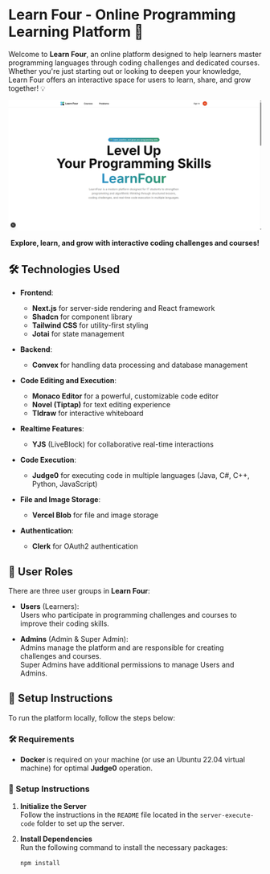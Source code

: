 # Learn Four - Online Programming Learning Platform 🚀

Welcome to **Learn Four**, an online platform designed to help learners master programming languages through coding challenges and dedicated courses. Whether you're just starting out or looking to deepen your knowledge, Learn Four offers an interactive space for users to learn, share, and grow together! 💡

<p align="center">
  <img src="/public/homepage.png" alt="Learn Four Homepage" width="600" />
</p>

<div align="center">
  <b>Explore, learn, and grow with interactive coding challenges and courses!</b>
</div>

## 🛠️ Technologies Used

- **Frontend**:

    - **Next.js** for server-side rendering and React framework
    - **Shadcn** for component library
    - **Tailwind CSS** for utility-first styling
    - **Jotai** for state management

- **Backend**:

    - **Convex** for handling data processing and database management

- **Code Editing and Execution**:

    - **Monaco Editor** for a powerful, customizable code editor
    - **Novel (Tiptap)** for text editing experience
    - **Tldraw** for interactive whiteboard

- **Realtime Features**:

    - **YJS** (LiveBlock) for collaborative real-time interactions

- **Code Execution**:

    - **Judge0** for executing code in multiple languages (Java, C#, C++, Python, JavaScript)

- **File and Image Storage**:

    - **Vercel Blob** for file and image storage

- **Authentication**:
    - **Clerk** for OAuth2 authentication

## 👥 User Roles

There are three user groups in **Learn Four**:

- **Users** (Learners):  
  Users who participate in programming challenges and courses to improve their coding skills.

- **Admins** (Admin & Super Admin):  
  Admins manage the platform and are responsible for creating challenges and courses.  
  Super Admins have additional permissions to manage Users and Admins.

## 🚀 Setup Instructions

To run the platform locally, follow the steps below:

### 🛠️ Requirements

- **Docker** is required on your machine (or use an Ubuntu 22.04 virtual machine) for optimal **Judge0** operation.

### 🔧 Setup Instructions

1. **Initialize the Server**  
   Follow the instructions in the `README` file located in the `server-execute-code` folder to set up the server.

2. **Install Dependencies**  
   Run the following command to install the necessary packages:
    ```bash
    npm install
    ```
